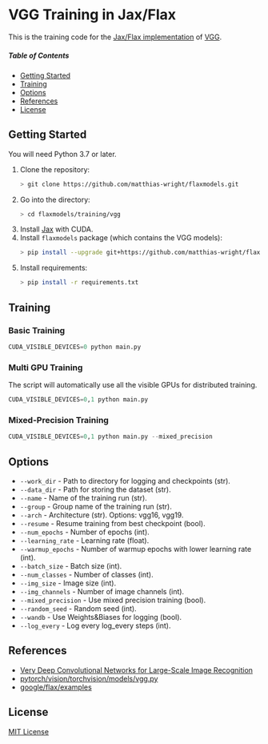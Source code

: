 # VGG Training in Jax/Flax
This is the training code for the [Jax/Flax implementation](https://github.com/matthias-wright/flaxmodels/tree/main/flaxmodels/vgg) of [VGG](https://arxiv.org/abs/1409.1556).

##### Table of Contents
* [Getting Started](#getting_started)
* [Training](#training)
* [Options](#options)
* [References](#references)
* [License](#license)


<a name="getting_started"></a>
## Getting Started
You will need Python 3.7 or later.
 
1. Clone the repository:
   ```sh
   > git clone https://github.com/matthias-wright/flaxmodels.git
   ```
2. Go into the directory:
   ```sh
   > cd flaxmodels/training/vgg
   ```
3. Install <a href="https://github.com/google/jax#installation">Jax</a> with CUDA.
4. Install `flaxmodels` package (which contains the VGG models):
   ```sh
   > pip install --upgrade git+https://github.com/matthias-wright/flaxmodels.git
   ```
5. Install requirements: 
   ```sh
   > pip install -r requirements.txt
   ```

<a name="training"></a>
## Training

### Basic Training
```python
CUDA_VISIBLE_DEVICES=0 python main.py
```

### Multi GPU Training
The script will automatically use all the visible GPUs for distributed training.
```python
CUDA_VISIBLE_DEVICES=0,1 python main.py
```

### Mixed-Precision Training
```python
CUDA_VISIBLE_DEVICES=0,1 python main.py --mixed_precision
```

<a name="options"></a>
## Options
* `--work_dir` - Path to directory for logging and checkpoints (str).
* `--data_dir` - Path for storing the dataset (str).
* `--name` - Name of the training run (str).
* `--group` - Group name of the training run (str).
* `--arch` - Architecture (str). Options: vgg16, vgg19.
* `--resume` - Resume training from best checkpoint (bool).
* `--num_epochs` - Number of epochs (int).
* `--learning_rate` - Learning rate (float).
* `--warmup_epochs` - Number of warmup epochs with lower learning rate (int).
* `--batch_size` - Batch size (int).
* `--num_classes` - Number of classes (int).
* `--img_size` - Image size (int).
* `--img_channels` - Number of image channels (int).
* `--mixed_precision` - Use mixed precision training (bool).
* `--random_seed` - Random seed (int).
* `--wandb` - Use Weights&Biases for logging (bool).
* `--log_every` - Log every log_every steps (int).

<a name="references"></a>
## References
* [Very Deep Convolutional Networks for Large-Scale Image Recognition](https://arxiv.org/abs/1409.1556)
* [pytorch/vision/torchvision/models/vgg.py](https://github.com/pytorch/vision/blob/main/torchvision/models/vgg.py)
* [google/flax/examples](https://github.com/google/flax/tree/main/examples)


<a name="license"></a>
## License
[MIT License](https://opensource.org/licenses/MIT)

